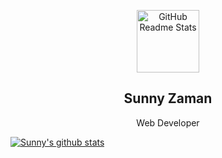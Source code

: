 <p align="center">
 <img width="100px" src="https://res.cloudinary.com/sunnyz/image/upload/v1598290205/sz_3d_mxbovz.png" align="center" alt="GitHub Readme Stats" />
 <h2 align="center">Sunny Zaman</h2>
 <p align="center">Web Developer</p>
</p>
<a href="https://github.com/SunnyZaman/SunnyZaman">
  <img align="center" src="https://github-readme-stats.anuraghazra1.vercel.app/api?username=SunnyZaman" alt="Sunny's github stats" />
</a>
